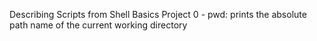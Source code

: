 Describing Scripts from Shell Basics Project
0 - pwd: prints the absolute path name of the current working directory